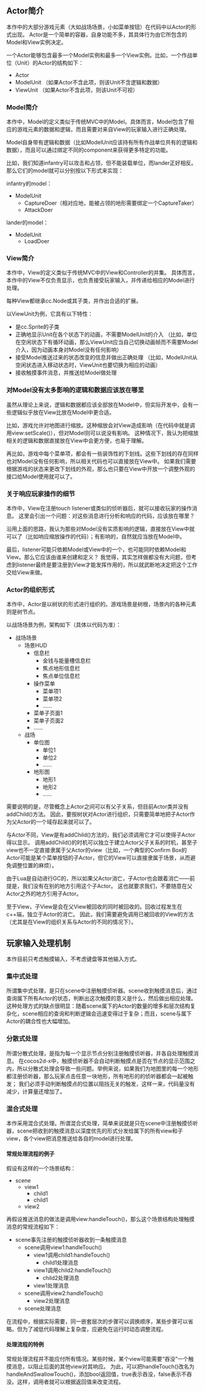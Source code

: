
## Actor简介
本作中的大部分游戏元素（大如战场场景，小如菜单按钮）在代码中以Actor的形式出现。
Actor是一个简单的容器，自身功能不多，其具体行为由它所包含的Model和View实例决定。

一个Actor能够包含最多一个Model实例和最多一个View实例。比如，一个作战单位（Unit）的Actor的结构如下：
- Actor
 - ModelUnit （如果Actor不含此项，则该Unit不含逻辑和数据）
 - ViewUnit  （如果Actor不含此项，则该Unit不可视）

### Model简介
本作中，Model的定义类似于传统MVC中的Model。具体而言，Model包含了相应的游戏元素的数据和逻辑，而且需要对来自View的玩家输入进行正确处理。

Model自身带有逻辑和数据（比如ModelUnit应该持有所有作战单位共有的逻辑和数据），而且可以通过绑定不同的component来获得更多特定的功能。

比如，我们知道infantry可以攻击和占领，但不能装载单位，而lander正好相反。那么它们的model就可以分别按以下形式来实现：

infantry的model：
  - ModelUnit
    - CaptureDoer（相对应地，能被占领的地形需要绑定一个CaptureTaker）
    - AttackDoer

lander的model：
  - ModelUnit
    - LoadDoer

### View简介
本作中，View的定义类似于传统MVC中的View和Controller的并集。
具体而言，本作中的View不仅负责显示，也负责接受玩家输入，并传递给相应的Model进行处理。

每种View都继承cc.Node或其子类，并作出合适的扩展。

以ViewUnit为例，它具有以下特性：
- 是cc.Sprite的子类
- 正确地显示Unit在各个状态下的动画，不需要ModelUnit的介入
 （比如，单位在空闲状态下有循环动画，那么ViewUnit应当自己切换动画帧而不需要Model介入，因为动画本身对Model没有任何影响）
- 接受Model推送过来的状态改变的信息并做出正确处理
 （比如，ModelUnit从空闲状态进入移动状态时，ViewUnit也要切换为相应的动画）
- 接收触摸事件消息，并推送给Model做处理

### 对Model没有太多影响的逻辑和数据应该放在哪里
虽然从理论上来说，逻辑和数据都应该全部放在Model中，但实际开发中，会有一些逻辑似乎放在View比放在Model中更合适。

比如，游戏允许对地图进行缩放。这种缩放会对View造成影响（在代码中就是调用view:setScale()），但对Model则可以说没有影响。
这种情况下，我认为把缩放相关的逻辑和数据直接放在View中会更方便，也易于理解。

再比如，游戏中每个菜单项，都会有一些装饰性的下划线。这些下划线的存在同样也对Model没有任何影响，所以相关代码也可以直接放在View中。
如果我们需要根据游戏的状态来更改下划线的外观，那么也只要在View中开放一个调整外观的接口给Model使用就可以了。

### 关于响应玩家操作的细节
本作中，View在注册touch listener或类似的侦听器后，就可以接收玩家的操作消息。
这里会引出一个问题：对这些消息进行分析和响应的代码，应该放在哪里？

沿用上面的思路，我认为那些对Model没有实质影响的逻辑，直接放在View中就可以了（比如响应缩放操作的代码）；有影响的，自然就应当放在Model中。

最后，listener可能只依赖Model或View中的一个，也可能同时依赖Model和View。那么它应该由谁来创建和定义？
我觉得，其实怎样做都没有大问题，但考虑到listener最终是要注册到View才能发挥作用的，所以就武断地决定把这个工作交给View来做。

### Actor的组织形式
本作中，Actor是以树状的形式进行组织的。游戏场景是树根，场景内的各种元素则是树节点。

以战场场景为例，架构如下（具体以代码为准）：
- 战场场景
  - 场景HUD
    - 信息栏
      - 金钱与能量槽信息栏
      - 焦点地形信息栏
      - 焦点单位信息栏
    - 操作菜单
      - 菜单项1
      - 菜单项2
      - ……
    - 菜单子页面1
    - 菜单子页面2
    - ……
  - 战场
    - 单位图
      - 单位1
      - 单位2
      - ……
    - 地形图
      - 地形1
      - 地形2
      - ……

需要说明的是，尽管概念上Actor之间可以有父子关系，但目前Actor类并没有addChild()方法。
因此，要按树状对Actor进行组织，只需要简单地把子Actor作为父Actor的一个域存起来就可以了。

与Actor不同，View是有addChild()方法的，我们必须调用它才可以使得子Actor得以显示。
调用addChild()的时机可以独立于建立Actor父子关系的时机，甚至子view也不一定直接隶属于父Actor的view（比如，一个典型的Confirm Box的Actor可能是某个菜单按钮的子Actor，但它的View可以直接隶属于场景，从而避免调整位置的麻烦）。

由于Lua是自动进行GC的，所以如果父Actor消亡，子Actor也会跟着消亡——前提是，我们没有在别的地方引用这个子Actor。
这也就要求我们，不要随意在父Actor之外的地方引用子Actor。

至于View，子View是会在父View被回收的同时被回收的。回收过程发生在c++端，独立于Actor的消亡。
因此，我们需要避免调用已被回收的View的方法（尤其是在View的组织关系与Actor的不同的情况下）。

## 玩家输入处理机制
本作目前只考虑触摸输入，不考虑键盘等其他输入方式。

### 集中式处理
所谓集中式处理，是只在scene中注册触摸侦听器。scene收到触摸消息后，通过查询属下所有Actor的状态，判断出这次触摸的意义是什么，然后做出相应处理。
这种处理方式的缺点很明显：随着scene属下的Actor的数量的增多和层次结构复杂化，scene相应的查询和判断逻辑会迅速变得过于复杂；而且，scene与属下Actor的耦合性也大幅增加。

### 分散式处理
所谓分散式处理，是指为每一个显示节点分别注册触摸侦听器，并各自处理触摸消息。
在cocos2d-x中，触摸侦听器不会自动判断触摸点是否在节点的显示范围之内，所以分散式处理会导致一些问题。举例来说，如果我们为地图里的每一个地形都注册侦听器，那么玩家点击任意一块地形，所有地形的的侦听器都会一起被触发；
我们必须手动判断触摸点的位置以阻挡无关的触发，这样一来，代码量没有减少，计算量还增加了。

### 混合式处理
本作采用混合式处理。所谓混合式处理，简单来说就是只在scene中注册触摸侦听器，scene把收到的触摸消息以深度优先的形式分发给属下的所有view和子view，各个view把消息推送给各自的model进行处理。

#### 常规处理流程的例子
假设有这样的一个场景结构：
- scene
  - view1
    - child1
    - child1
  - view2

再假设推送消息的做法是调用view:handleTouch()，那么这个场景结构处理触摸消息的常规流程如下：
- scene事先注册的触摸侦听器收到一条触摸消息
  - scene调用view1:handleTouch()
    - view1调用child1:handleTouch()
      - child1处理消息
    - view1调用child2:handleTouch()
      - child2处理消息
    - view1处理消息
  - scene调用view2:handleTouch()
    - view2处理消息
  - scene处理消息

在流程中，根据实际需要，同一嵌套层次的步骤可以调换顺序，某些步骤可以省略。但为了减低代码理解上复杂度，应避免在运行时动态调整流程。

#### 处理流程的特例
常规处理流程并不能应付所有情况。某些时候，某个view可能需要“吞没”一个触摸消息，以阻止后面的其他view对其响应。
为此，可以把handleTouch()改名为handleAndSwallowTouch()，添加bool返回值，true表示吞没，false表示不吞没。这样，调用者就可以根据返回值来改变流程。
